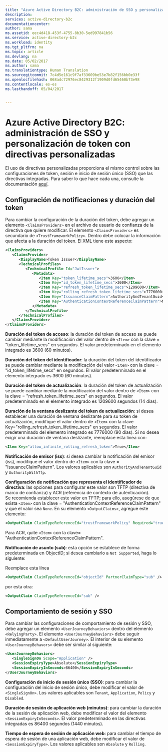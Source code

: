 ```yaml
---
title: "Azure Active Directory B2C: administración de SSO y personalización de token con directivas personalizadas | Microsoft Docs"
description: 
services: active-directory-b2c
documentationcenter: 
author: sama
ms.assetid: eec4d418-453f-4755-8b30-5ed997841b56
ms.service: active-directory-b2c
ms.workload: identity
ms.tgt_pltfrm: na
ms.topic: article
ms.devlang: na
ms.date: 05/02/2017
ms.author: sama
ms.translationtype: Human Translation
ms.sourcegitcommit: 7c4d5e161c9f7af33609be53e7b82f156bb0e33f
ms.openlocfilehash: 068adc72976ec8429312f1909d0fd65460b73e98
ms.contentlocale: es-es
ms.lasthandoff: 05/04/2017


---
```

# <a name="azure-active-directory-b2c-manage-sso-and-token-customization-with-custom-policies"></a>Azure Active Directory B2C: administración de SSO y personalización de token con directivas personalizadas
El uso de directivas personalizadas proporciona el mismo control sobre las configuraciones de token, sesión e inicio de sesión único (SSO) que las directivas integradas.  Para saber lo que hace cada una, consulte la documentación [aquí](#active-directory-b2c-token-session-sso).

## <a name="token-lifetimes-and-claims-configuration"></a>Configuración de notificaciones y duración del token
Para cambiar la configuración de la duración del token, debe agregar un elemento `<ClaimsProviders>` en el archivo de usuario de confianza de la directiva que quiere modificar.  El elemento `<ClaimsProviders>` es secundario de `<TrustFrameworkPolicy>`.  Dentro debe colocar la información que afecta a la duración del token.  El XML tiene este aspecto:

```XML
<ClaimsProviders>
   <ClaimsProvider>
      <DisplayName>Token Issuer</DisplayName>
      <TechnicalProfiles>
         <TechnicalProfile Id="JwtIssuer">
            <Metadata>
               <Item Key="token_lifetime_secs">3600</Item>
               <Item Key="id_token_lifetime_secs">3600</Item>
               <Item Key="refresh_token_lifetime_secs">1209600</Item>
               <Item Key="rolling_refresh_token_lifetime_secs">7776000</Item>
               <Item Key="IssuanceClaimPattern">AuthorityAndTenantGuid</Item>
               <Item Key="AuthenticationContextReferenceClaimPattern">None</Item>
            </Metadata>
         </TechnicalProfile>
      </TechnicalProfiles>
   </ClaimsProvider>
</ClaimsProviders>
```

**Duración del token de acceso**: la duración del token de acceso se puede cambiar mediante la modificación del valor dentro de `<Item>` con la clave = "token_lifetime_secs" en segundos.  El valor predeterminado en el elemento integrado es 3600 (60 minutos).

**Duración del token del identificador**: la duración del token del identificador se puede cambiar mediante la modificación del valor `<Item>` con la clave = "id_token_lifetime_secs" en segundos.  El valor predeterminado en el elemento integrado es 3600 (60 minutos).

**Duración del token de actualización**: la duración del token de actualización se puede cambiar mediante la modificación del valor dentro de `<Item>` con la clave = "refresh_token_lifetime_secs" en segundos.  El valor predeterminado en el elemento integrado es 1209600 segundos (14 días).

**Duración de la ventana deslizante del token de actualización**: si desea establecer una duración de ventana deslizante para su token de actualización, modifique el valor dentro de `<Item>` con la clave Key="rolling_refresh_token_lifetime_secs" en segundos.  El valor predeterminado del elemento integrado es 7776000 (90 días).  Si no desea exigir una duración de ventana deslizante, reemplace esta línea con:
```XML
<Item Key="allow_infinite_rolling_refresh_token">True</Item>
```

**Notificación de emisor (iss)**: si desea cambiar la notificación del emisor (iss), modifique el valor dentro de `<Item>` con la clave = "IssuanceClaimPattern".  Los valores aplicables son `AuthorityAndTenantGuid` y `AuthorityWithTfp`.

**Configuración de notificación que representa el identificador de directiva**: las opciones para configurar este valor son TFTP (directiva de marco de confianza) y ACR (referencia de contexto de autenticación).  
Se recomienda establecer este valor en TFTP; para ello, asegúrese de que exista `<Item>` con la clave = "AuthenticationContextReferenceClaimPattern" y que el valor sea `None`.
En su elemento `<OutputClaims>`, agregue este elemento:
```XML
<OutputClaim ClaimTypeReferenceId="trustFrameworkPolicy" Required="true" DefaultValue="{policy}" />
```
Para ACR, quite `<Item>` con la clave= "AuthenticationContextReferenceClaimPattern".

**Notificación de asunto (sub)**: esta opción se establece de forma predeterminada en ObjectID; si desea cambiarlo a `Not Supported`, haga lo siguiente:

Reemplace esta línea 
```XML
<OutputClaim ClaimTypeReferenceId="objectId" PartnerClaimType="sub" />
```
por esta otra:
```XML
<OutputClaim ClaimTypeReferenceId="sub" />
```

## <a name="session-behavior-and-sso"></a>Comportamiento de sesión y SSO
Para cambiar las configuraciones de comportamiento de sesión y SSO, debe agregar un elemento `<UserJourneyBehaviors>` dentro del elemento `<RelyingParty>`.  El elemento `<UserJourneyBehaviors>` debe seguir inmediatamente a `<DefaultUserJourney>`.  El interior de su elemento `<UserJourneyBehavors>` debe ser similar al siguiente:

```XML
<UserJourneyBehaviors>
   <SingleSignOn Scope="Application" />
   <SessionExpiryType>Absolute</SessionExpiryType>
   <SessionExpiryInSeconds>86400</SessionExpiryInSeconds>
</UserJourneyBehaviors>
```
**Configuración de inicio de sesión único (SSO)**: para cambiar la configuración del inicio de sesión único, debe modificar el valor de `<SingleSignOn>`.  Los valores aplicables son `Tenant`, `Application`, `Policy` y `Disabled`. 

**Duración de sesión de aplicación web (minutos)**: para cambiar la duración de la sesión de aplicación web, debe modificar el valor del elemento `<SessionExpiryInSeconds>`.  El valor predeterminado en las directivas integradas es 86400 segundos (1440 minutos).

**Tiempo de espera de sesión de aplicación web**: para cambiar el tiempo de espera de sesión de una aplicación web, debe modificar el valor de `<SessionExpiryType>`.  Los valores aplicables son `Absolute` y `Rolling`.

